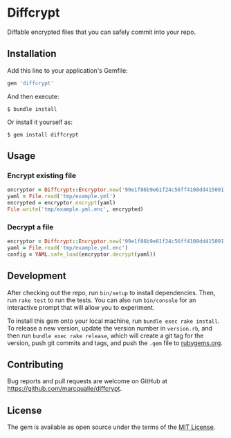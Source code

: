# Diffcrypt

Diffable encrypted files that you can safely commit into your repo.



## Installation

Add this line to your application's Gemfile:

```ruby
gem 'diffcrypt'
```

And then execute:

    $ bundle install

Or install it yourself as:

    $ gem install diffcrypt



## Usage


### Encrypt existing file

```ruby
encryptor = Diffcrypt::Encryptor.new('99e1f86b9e61f24c56ff4108dd415091')
yaml = File.read('tmp/example.yml')
encrypted = encryptor.encrypt(yaml)
File.write('tmp/example.yml.enc', encrypted)
```

### Decrypt a file

```ruby
encryptor = Diffcrypt::Encryptor.new('99e1f86b9e61f24c56ff4108dd415091')
yaml = File.read('tmp/example.yml.enc')
config = YAML.safe_load(encryptor.decrypt(yaml))
```



## Development

After checking out the repo, run `bin/setup` to install dependencies. Then, run `rake test` to run the tests. You can also run `bin/console` for an interactive prompt that will allow you to experiment.

To install this gem onto your local machine, run `bundle exec rake install`. To release a new version, update the version number in `version.rb`, and then run `bundle exec rake release`, which will create a git tag for the version, push git commits and tags, and push the `.gem` file to [rubygems.org](https://rubygems.org).



## Contributing

Bug reports and pull requests are welcome on GitHub at https://github.com/marcqualie/diffcrypt.



## License

The gem is available as open source under the terms of the [MIT License](https://opensource.org/licenses/MIT).
